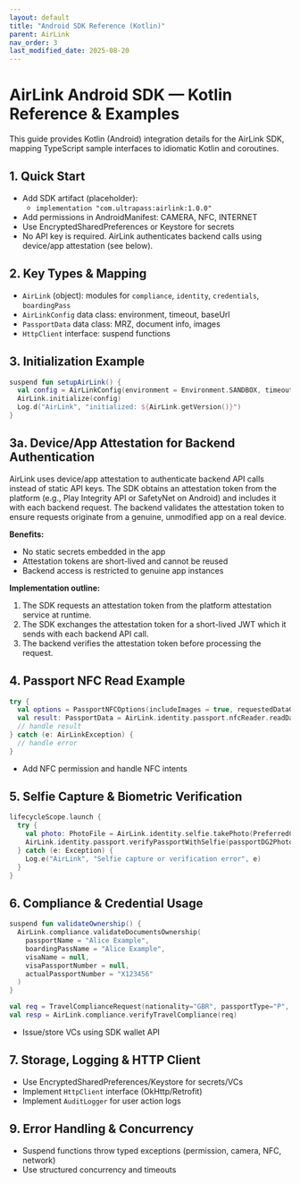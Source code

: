 ```yaml
---
layout: default
title: "Android SDK Reference (Kotlin)"
parent: AirLink
nav_order: 3
last_modified_date: 2025-08-20
---
```


# AirLink Android SDK — Kotlin Reference & Examples

This guide provides Kotlin (Android) integration details for the AirLink SDK, mapping TypeScript sample interfaces to idiomatic Kotlin and coroutines.

## 1. Quick Start
- Add SDK artifact (placeholder):
  - `implementation "com.ultrapass:airlink:1.0.0"`
- Add permissions in AndroidManifest: CAMERA, NFC, INTERNET
- Use EncryptedSharedPreferences or Keystore for secrets
- No API key is required. AirLink authenticates backend calls using device/app attestation (see below).

## 2. Key Types & Mapping
- `AirLink` (object): modules for `compliance`, `identity`, `credentials`, `boardingPass`
- `AirLinkConfig` data class: environment, timeout, baseUrl
- `PassportData` data class: MRZ, document info, images
- `HttpClient` interface: suspend functions

## 3. Initialization Example
```kotlin
suspend fun setupAirLink() {
  val config = AirLinkConfig(environment = Environment.SANDBOX, timeout = 30_000)
  AirLink.initialize(config)
  Log.d("AirLink", "initialized: ${AirLink.getVersion()}")
}
```
## 3a. Device/App Attestation for Backend Authentication

AirLink uses device/app attestation to authenticate backend API calls instead of static API keys. The SDK obtains an attestation token from the platform (e.g., Play Integrity API or SafetyNet on Android) and includes it with each backend request. The backend validates the attestation token to ensure requests originate from a genuine, unmodified app on a real device.

**Benefits:**
- No static secrets embedded in the app
- Attestation tokens are short-lived and cannot be reused
- Backend access is restricted to genuine app instances

**Implementation outline:**
1. The SDK requests an attestation token from the platform attestation service at runtime.
2. The SDK exchanges the attestation token for a short-lived JWT which it sends with each backend API call.
3. The backend verifies the attestation token before processing the request.

## 4. Passport NFC Read Example
```kotlin
try {
  val options = PassportNFCOptions(includeImages = true, requestedDataGroups = listOf("DG1","DG2","DG11","DG14"))
  val result: PassportData = AirLink.identity.passport.nfcReader.readData(bacKey = mrz, options = options)
  // handle result
} catch (e: AirLinkException) {
  // handle error
}
```
- Add NFC permission and handle NFC intents

## 5. Selfie Capture & Biometric Verification
```kotlin
lifecycleScope.launch {
  try {
    val photo: PhotoFile = AirLink.identity.selfie.takePhoto(PreferredCamera.FRONT, Quality.HIGH)
    AirLink.identity.passport.verifyPassportWithSelfie(passportDG2Photo = passportPhoto, selfie = photo)
  } catch (e: Exception) {
    Log.e("AirLink", "Selfie capture or verification error", e)
  }
}
```

## 6. Compliance & Credential Usage
```kotlin
suspend fun validateOwnership() {
  AirLink.compliance.validateDocumentsOwnership(
    passportName = "Alice Example",
    boardingPassName = "Alice Example",
    visaName = null,
    visaPassportNumber = null,
    actualPassportNumber = "X123456"
  )
}

val req = TravelComplianceRequest(nationality="GBR", passportType="P", itinerary = itinerary, purposeAndStayDuration = 7)
val resp = AirLink.compliance.verifyTravelCompliance(req)
```
- Issue/store VCs using SDK wallet API

## 7. Storage, Logging & HTTP Client
- Use EncryptedSharedPreferences/Keystore for secrets/VCs
- Implement `HttpClient` interface (OkHttp/Retrofit)
- Implement `AuditLogger` for user action logs

## 9. Error Handling & Concurrency
- Suspend functions throw typed exceptions (permission, camera, NFC, network)
- Use structured concurrency and timeouts
